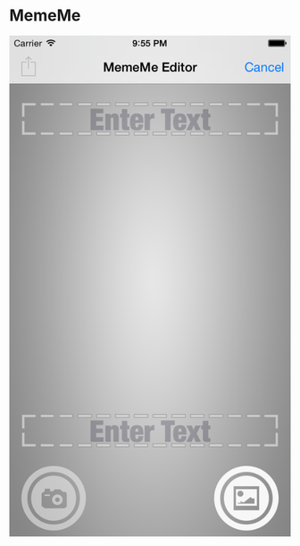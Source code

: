 # MemeMe 
![screenshot](https://raw.githubusercontent.com/990adjustments/MemeMe/master/screenshot01.png)
